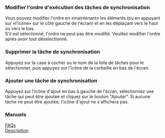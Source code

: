 ### Modifier l'ordre d'exécution des tâches de synchronisation  
Vous pouvez modifier l'ordre en «maintenant» les éléments (ou en appuyant sur «l'icône» sur le côté gauche de l'écran) et en les déplaçant vers le haut ou vers le bas.  
S'il est sélectionné, l'ordre ne peut pas être modifié. Veuillez modifier l'ordre après avoir tout désélectionné.  

### Supprimer la tâche de synchronisation  
Appuyez sur la case à cocher ou le nom de la liste de tâches pour le sélectionner, puis appuyez sur l'icône de la corbeille en bas de l'écran.  

### Ajouter une tâche de synchronisation  
Appuyez sur l'icône d'ajout en bas à gauche de l'écran, sélectionnez une tâche qui peut être ajoutée et cliquez sur le bouton "Ajouter". Si aucune tâche ne peut être ajoutée, l'icône d'ajout ne s'affichera pas.  

### Manuels  
[FAQs](https://sentaroh.github.io/Documents/SMBSync3/SMBSync3_FAQ_EN.htm)  
[Description](https://sentaroh.github.io/Documents/SMBSync3/SMBSync3_Desc_EN.htm)  
